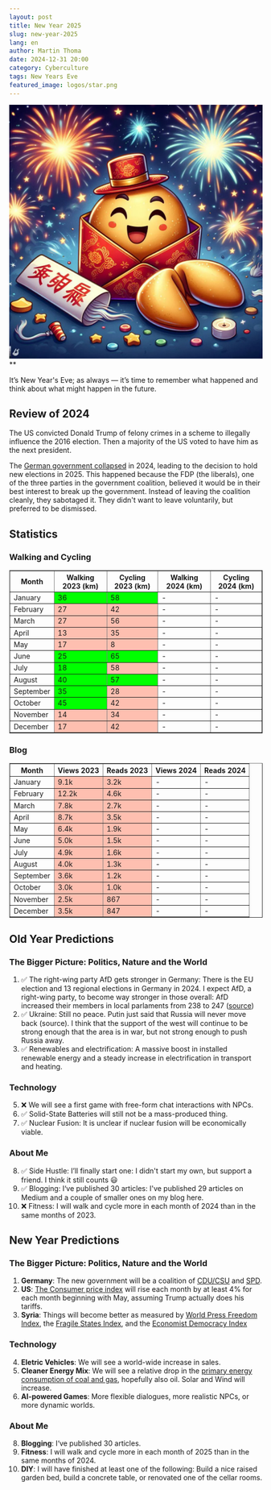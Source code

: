 ```yaml
---
layout: post
title: New Year 2025
slug: new-year-2025
lang: en
author: Martin Thoma
date: 2024-12-31 20:00
category: Cyberculture
tags: New Years Eve
featured_image: logos/star.png
---
```

![](../images/2023/12/new-year-2024.webp)**

It’s New Year's Eve; as always — it’s time to remember what happened and think
about what might happen in the future.

## Review of 2024

The US convicted Donald Trump of felony crimes in a scheme to illegally
influence the 2016 election. Then a majority of the US voted to have him as the
next president.

The [German government collapsed](https://en.wikipedia.org/wiki/Scholz_cabinet) in 2024, leading to the decision to hold
new elections in 2025. This happened because the FDP (the liberals), one of the
three parties in the government coalition, believed it would be in their best
interest to break up the government. Instead of leaving the coalition cleanly, they
sabotaged it. They didn't want to leave voluntarily, but preferred to be dismissed.

## Statistics

<style>
.good {
    background-color: #00FF00;
}
.bad {
    background-color:rgba(255, 91, 50, 0.38);
}
</style>

### Walking and Cycling


<table border="1">
  <tr>
    <th>Month</th>
    <th>Walking 2023 (km)</th>
    <th>Cycling 2023 (km)</th>
    <th>Walking 2024 (km)</th>
    <th>Cycling 2024 (km)</th>
  </tr>
  <tr>
    <td>January</td>
    <td class="good">36</td>
    <td class="good">58</td>
    <td>-</td>
    <td>-</td>
  </tr>
  <tr>
    <td>February</td>
    <td class="bad">27</td>
    <td class="bad">42</td>
    <td>-</td>
    <td>-</td>
  </tr>
  <tr>
    <td>March</td>
    <td class="bad">27</td>
    <td class="bad">56</td>
    <td>-</td>
    <td>-</td>
  </tr>
  <tr>
    <td>April</td>
    <td class="bad">13</td>
    <td class="bad">35</td>
    <td>-</td>
    <td>-</td>
  </tr>
  <tr>
    <td>May</td>
    <td class="bad">17</td>
    <td class="bad">8</td>
    <td>-</td>
    <td>-</td>
  </tr>
  <tr>
    <td>June</td>
    <td class="good">25</td>
    <td class="good">65</td>
    <td>-</td>
    <td>-</td>
  </tr>
  <tr>
    <td>July</td>
    <td class="good">18</td>
    <td class="bad">58</td>
    <td>-</td>
    <td>-</td>
  </tr>
  <tr>
    <td>August</td>
    <td class="good">40</td>
    <td class="good">57</td>
    <td>-</td>
    <td>-</td>
  </tr>
  <tr>
    <td>September</td>
    <td class="good">35</td>
    <td class="bad">28</td>
    <td>-</td>
    <td>-</td>
  </tr>
  <tr>
    <td>October</td>
    <td class="good">45</td>
    <td class="bad">42</td>
    <td>-</td>
    <td>-</td>
  </tr>
  <tr>
    <td>November</td>
    <td class="bad">14</td>
    <td class="bad">34</td>
    <td>-</td>
    <td>-</td>
  </tr>
  <tr>
    <td>December</td>
    <td class="bad">17</td>
    <td class="bad">42</td>
    <td>-</td>
    <td>-</td>
  </tr>
</table>

### Blog

<table border="1">
  <tr>
    <th>Month</th>
    <th>Views 2023</th>
    <th>Reads 2023</th>
    <th>Views 2024</th>
    <th>Reads 2024</th>
  </tr>
  <tr>
    <td>January</td>
    <td class="bad">9.1k</td>
    <td class="bad">3.2k</td>
    <td>-</td>
    <td>-</td>
  </tr>
  <tr>
    <td>February</td>
    <td class="bad">12.2k</td>
    <td class="bad">4.6k</td>
    <td>-</td>
    <td>-</td>
  </tr>
  <tr>
    <td>March</td>
    <td class="bad">7.8k</td>
    <td class="bad">2.7k</td>
    <td>-</td>
    <td>-</td>
  </tr>
  <tr>
    <td>April</td>
    <td class="bad">8.7k</td>
    <td class="bad">3.5k</td>
    <td>-</td>
    <td>-</td>
  </tr>
  <tr>
    <td>May</td>
    <td class="bad">6.4k</td>
    <td class="bad">1.9k</td>
    <td>-</td>
    <td>-</td>
  </tr>
  <tr>
    <td>June</td>
    <td class="bad">5.0k</td>
    <td class="bad">1.5k</td>
    <td>-</td>
    <td>-</td>
  </tr>
  <tr>
    <td>July</td>
    <td class="bad">4.9k</td>
    <td class="bad">1.6k</td>
    <td>-</td>
    <td>-</td>
  </tr>
  <tr>
    <td>August</td>
    <td class="bad">4.0k</td>
    <td class="bad">1.3k</td>
    <td>-</td>
    <td>-</td>
  </tr>
  <tr>
    <td>September</td>
    <td class="bad">3.6k</td>
    <td class="bad">1.2k</td>
    <td>-</td>
    <td>-</td>
  </tr>
  <tr>
    <td>October</td>
    <td class="bad">3.0k</td>
    <td class="bad">1.0k</td>
    <td>-</td>
    <td>-</td>
  </tr>
  <tr>
    <td>November</td>
    <td class="bad">2.5k</td>
    <td class="bad">867</td>
    <td>-</td>
    <td>-</td>
  </tr>
  <tr>
    <td>December</td>
    <td class="bad">3.5k</td>
    <td class="bad">847</td>
    <td>-</td>
    <td>-</td>
  </tr>
</table>

## Old Year Predictions

### The Bigger Picture: Politics, Nature and the World

1. ✅ The right-wing party AfD gets stronger in Germany: There is the EU election
   and 13 regional elections in Germany in 2024. I expect AfD, a right-wing
   party, to become way stronger in those overall: AfD increased their members
   in local parlaments from 238 to 247 ([source](https://de.wikipedia.org/w/index.php?title=Sitzverteilung_in_den_deutschen_Landesparlamenten&diff=245393117&oldid=240217579))
2. ✅ Ukraine: Still no peace. Putin just said that Russia will never move back
   (source). I think that the support of the west will continue to be strong
   enough that the area is in war, but not strong enough to push Russia away.
3. ✅ Renewables and electrification: A massive boost in installed renewable
   energy and a steady increase in electrification in transport and heating.

### Technology

5. ❌ We will see a first game with free-form chat interactions with NPCs.
6. ✅ Solid-State Batteries will still not be a mass-produced thing.
7. ✅ Nuclear Fusion: It is unclear if nuclear fusion will be economically viable.

### About Me

8. ✅ Side Hustle: I’ll finally start one: I didn't start my own, but support a
   friend. I think it still counts 😃
9. ✅ Blogging: I‘ve published 30 articles: I've published 29 articles on Medium
   and a couple of smaller ones on my blog here.
10. ❌ Fitness: I will walk and cycle more in each month of 2024 than in the same
    months of 2023.

## New Year Predictions

### The Bigger Picture: Politics, Nature and the World

1. **Germany**: The new government will be a coalition of [CDU/CSU](https://en.wikipedia.org/wiki/CDU/CSU) and [SPD](https://en.wikipedia.org/wiki/Social_Democratic_Party_of_Germany).
2. **US**: [The Consumer price index](https://www.bls.gov/regions/mid-atlantic/data/consumerpriceindexhistorical_us_table.htm) will rise each month by at least 4% for each
   month beginning with May, assuming Trump actually does his tariffs.
3. **Syria**: Things will become better as measured by [World Press Freedom Index](https://en.wikipedia.org/wiki/World_Press_Freedom_Index), the [Fragile States Index](https://en.wikipedia.org/wiki/List_of_countries_by_Fragile_States_Index), and the [Economist Democracy Index](https://en.wikipedia.org/wiki/The_Economist_Democracy_Index)

### Technology

4. **Eletric Vehicles**: We will see a world-wide increase in sales.
5. **Cleaner Energy Mix**: We will see a relative drop in the [primary energy consumption of coal and gas](https://ourworldindata.org/energy-mix), hopefully also oil. Solar and Wind will increase.
6. **AI-powered Games**: More flexible dialogues, more realistic NPCs, or more dynamic worlds.

### About Me

8. **Blogging**: I‘ve published 30 articles.
9. **Fitness**: I will walk and cycle more in each month of 2025 than in the same
    months of 2024.
10. **DIY**: I will have finished at least one of the following: Build a nice
    raised garden bed, build a concrete table, or renovated one of the cellar
    rooms.
